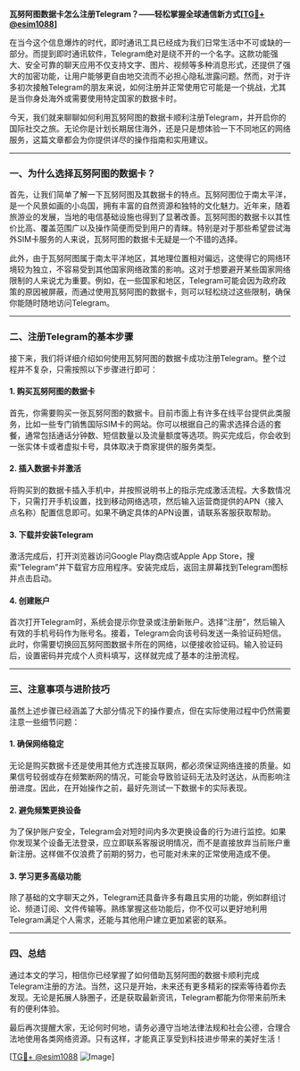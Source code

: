 **瓦努阿图数据卡怎么注册Telegram？——轻松掌握全球通信新方式[[TG💪+ @esim1088](https://t.me/s/esim1088)]**

在当今这个信息爆炸的时代，即时通讯工具已经成为我们日常生活中不可或缺的一部分。而提到即时通讯软件，Telegram绝对是绕不开的一个名字。这款功能强大、安全可靠的聊天应用不仅支持文字、图片、视频等多种消息形式，还提供了强大的加密功能，让用户能够更自由地交流而不必担心隐私泄露问题。然而，对于许多初次接触Telegram的朋友来说，如何注册并正常使用它可能是一个挑战，尤其是当你身处海外或需要使用特定国家的数据卡时。

今天，我们就来聊聊如何利用瓦努阿图的数据卡顺利注册Telegram，并开启你的国际社交之旅。无论你是计划长期居住海外，还是只是想体验一下不同地区的网络服务，这篇文章都会为你提供详尽的操作指南和实用建议。

---

### 一、为什么选择瓦努阿图的数据卡？

首先，让我们简单了解一下瓦努阿图及其数据卡的特点。瓦努阿图位于南太平洋，是一个风景如画的小岛国，拥有丰富的自然资源和独特的文化魅力。近年来，随着旅游业的发展，当地的电信基础设施也得到了显著改善。瓦努阿图的数据卡以其性价比高、覆盖范围广以及操作简便而受到用户的青睐。特别是对于那些希望尝试海外SIM卡服务的人来说，瓦努阿图的数据卡无疑是一个不错的选择。

此外，由于瓦努阿图属于南太平洋地区，其地理位置相对偏远，这使得它的网络环境较为独立，不容易受到其他国家网络政策的影响。这对于想要避开某些国家网络限制的人来说尤为重要。例如，在一些国家和地区，Telegram可能会因为政府政策的原因被屏蔽，而通过使用瓦努阿图的数据卡，则可以轻松绕过这些限制，确保你能随时随地访问Telegram。

---

### 二、注册Telegram的基本步骤

接下来，我们将详细介绍如何使用瓦努阿图的数据卡成功注册Telegram。整个过程并不复杂，只需按照以下步骤进行即可：

#### 1. 购买瓦努阿图的数据卡

首先，你需要购买一张瓦努阿图的数据卡。目前市面上有许多在线平台提供此类服务，比如一些专门销售国际SIM卡的网站。你可以根据自己的需求选择合适的套餐，通常包括通话分钟数、短信数量以及流量额度等选项。购买完成后，你会收到一张实体卡或者虚拟卡号，具体取决于商家提供的服务类型。

#### 2. 插入数据卡并激活

将购买到的数据卡插入手机中，并按照说明书上的指示完成激活流程。大多数情况下，只需打开手机设置，找到移动网络选项，然后输入运营商提供的APN（接入点名称）配置信息即可。如果不确定具体的APN设置，请联系客服获取帮助。

#### 3. 下载并安装Telegram

激活完成后，打开浏览器访问Google Play商店或Apple App Store，搜索“Telegram”并下载官方应用程序。安装完成后，返回主屏幕找到Telegram图标并点击启动。

#### 4. 创建账户

首次打开Telegram时，系统会提示你登录或注册新账户。选择“注册”，然后输入有效的手机号码作为账号名。接着，Telegram会向该号码发送一条验证码短信。此时，你需要切换回瓦努阿图数据卡所在的网络，以便接收验证码。输入验证码后，设置密码并完成个人资料填写，这样就完成了基本的注册流程。

---

### 三、注意事项与进阶技巧

虽然上述步骤已经涵盖了大部分情况下的操作要点，但在实际使用过程中仍然需要注意一些细节问题：

#### 1. 确保网络稳定

无论是购买数据卡还是使用其他方式连接互联网，都必须保证网络连接的质量。如果信号较弱或存在频繁断网的情况，可能会导致验证码无法及时送达，从而影响注册进度。因此，在开始操作之前，最好先测试一下数据卡的实际表现。

#### 2. 避免频繁更换设备

为了保护账户安全，Telegram会对短时间内多次更换设备的行为进行监控。如果你发现某个设备无法登录，应立即联系客服说明情况，而不是直接放弃当前账户重新注册。这样做不仅浪费了前期的努力，也可能对未来的正常使用造成不便。

#### 3. 学习更多高级功能

除了基础的文字聊天之外，Telegram还具备许多有趣且实用的功能，例如群组讨论、频道订阅、文件传输等。熟练掌握这些功能后，你不仅可以更好地利用Telegram满足个人需求，还能与其他用户建立更加紧密的联系。

---

### 四、总结

通过本文的学习，相信你已经掌握了如何借助瓦努阿图的数据卡顺利完成Telegram注册的方法。当然，这只是开始，未来还有更多精彩的探索等待着你去发现。无论是拓展人脉圈子，还是获取最新资讯，Telegram都能为你带来前所未有的便利体验。

最后再次提醒大家，无论何时何地，请务必遵守当地法律法规和社会公德，合理合法地使用各类网络资源。只有这样，才能真正享受到科技进步带来的美好生活！

[[TG💪+ @esim1088](https://t.me/s/esim1088) ![Image](https://i.postimg.cc/4NQfJmqS/Snipaste-2025-05-13-00-14-12.png)]